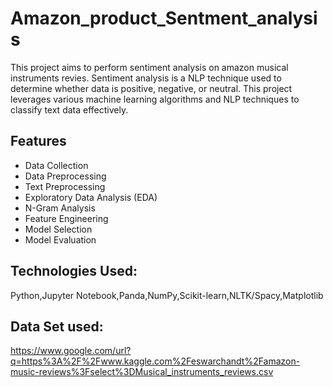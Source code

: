 # Amazon_product_Sentment_analysis
This project aims to perform sentiment analysis on amazon musical instruments revies. Sentiment analysis is a NLP technique used to determine whether data is positive, negative, or neutral. This project leverages various machine learning algorithms and NLP techniques to classify text data effectively. 

## Features ##
* Data Collection
*	Data Preprocessing
*	Text Preprocessing 
*	Exploratory Data Analysis (EDA)
*	N-Gram Analysis
*	Feature Engineering
*	Model Selection
*	Model Evaluation

## Technologies Used: ##
Python,Jupyter Notebook,Panda,NumPy,Scikit-learn,NLTK/Spacy,Matplotlib  

## Data Set used: ##
https://www.google.com/url?q=https%3A%2F%2Fwww.kaggle.com%2Feswarchandt%2Famazon-music-reviews%3Fselect%3DMusical_instruments_reviews.csv

